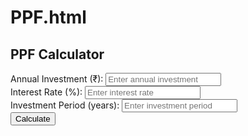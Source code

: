 # PPF.html
<!DOCTYPE html>
<html lang="en">
<head>
  <meta charset="UTF-8">
  <meta name="viewport" content="width=device-width, initial-scale=1.0">
  <title>PPF Calculator</title>
  <link rel="stylesheet" href="ppf.css">
</head>
<body>
  <div class="container">
    <h2>PPF Calculator</h2>
    <div class="input-group">
      <label for="investment">Annual Investment (₹):</label>
      <input type="number" id="investment" placeholder="Enter annual investment">
    </div>
    <div class="input-group">
      <label for="interestRate">Interest Rate (%):</label>
      <input type="number" id="interestRate" placeholder="Enter interest rate">
    </div>
    <div class="input-group">
      <label for="years">Investment Period (years):</label>
      <input type="number" id="years" placeholder="Enter investment period">
    </div>
    <button onclick="calculatePPF()">Calculate</button>
    <div id="result"></div>
  </div>
  <script src="ppf.js"></script>
</body>
</html>
